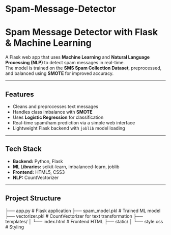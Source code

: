 # Spam-Message-Detector
# Spam Message Detector with Flask & Machine Learning

A Flask web app that uses **Machine Learning** and **Natural Language Processing (NLP)** to detect spam messages in real-time.  
The model is trained on the **SMS Spam Collection Dataset**, preprocessed, and balanced using **SMOTE** for improved accuracy.

---

## Features
- Cleans and preprocesses text messages
- Handles class imbalance with **SMOTE**
- Uses **Logistic Regression** for classification
- Real-time spam/ham prediction via a simple web interface
- Lightweight Flask backend with `joblib` model loading

---

## Tech Stack
- **Backend:** Python, Flask
- **ML Libraries:** scikit-learn, imbalanced-learn, joblib
- **Frontend:** HTML5, CSS3
- **NLP:** CountVectorizer

---

## Project Structure
├── app.py # Flask application
├── spam_model.pkl # Trained ML model
├── vectorizer.pkl # CountVectorizer for text transformation
├── templates/
│ └── index.html # Frontend HTML
├── static/
│ └── style.css # Styling
